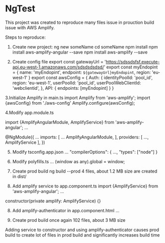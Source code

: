 # NgTest

This project was created to reproduce many files issue in prouction build issue with AWS Amplify.

Steps to reproduce:
1. Create new project:
ng new someName
cd someName
npm install
npm install aws-amplify-angular --save
npm install aws-amplify --save

2. Create config file
export const gatewayUrl = 'https://sdssdsfsf.execute-api.eu-west-1.amazonaws.com/sdsdsdsdsd/'
export const myEndopint = {
  name: 'myEndopint',
  endpoint: `${gatewayUrl}myEndopint`,
  region: 'eu-west-1'
}
export const awsConfig = {
  Auth: {
    identityPoolId: 'pool_id',
    region: 'eu-west-1',
    userPoolId: 'pool_id',
    userPoolWebClientId: 'webclientid',
  },
  API: {
    endpoints: [myEndopint]
  }
}

3.Initialize Amplify in main.ts
import Amplify from 'aws-amplify';
import {awsConfig} from './aws-config'
Amplify.configure(awsConfig);

4.Modify app.module.ts

import {AmplifyAngularModule, AmplifyService} from 'aws-amplify-angular';
...

@NgModule({
 ...
  imports: [
	...
    AmplifyAngularModule,
  ],
  providers: [
    ...,
    AmplifyService
  ],
})

5. Modify tsconfig.app.json
...
"compilerOptions": {
 ...,
 "types": ["node"]
}

6. Modify polyfills.ts
...
(window as any).global = window;

6. Create prod build
ng build --prod
4 files, about 1.2 MB size are created in dist/

7. Add amplify service to app.component.ts 
import {AmplifyService} from 'aws-amplify-angular';
...

constructor(private amplify: AmplifyService) {}

8. Add amplify-authenticator in app.component.html
...
<amplify-authenticator></amplify-authenticator>

9. Create prod build once again
102 files, about 3 MB size 

Adding service to constructor and using amplify-authenticator causes prod build to create lot of files in prod build and significantly increases build time
